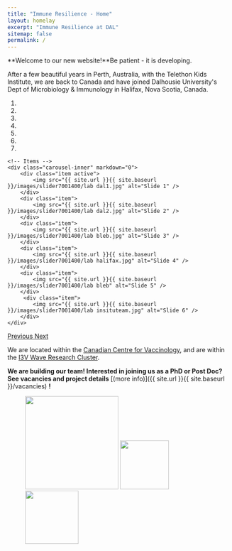 ```yaml
---
title: "Immune Resilience - Home"
layout: homelay
excerpt: "Immune Resilience at DAL"
sitemap: false
permalink: /
---
```


**Welcome to our new website!**Be patient - it is developing.   

After a few beautiful years in Perth, Australia, with the Telethon Kids Institute, we are back to Canada and have joined Dalhousie University's Dept of Microbiology & Immunology in Halifax, Nova Scotia, Canada.


<div markdown="0" id="carousel" class="carousel slide" data-ride="carousel" data-interval="4000" data-pause="hover" >
    <!-- Menu -->
    <ol class="carousel-indicators">
        <li data-target="#carousel" data-slide-to="0" class="active"></li>
        <li data-target="#carousel" data-slide-to="1"></li>
        <li data-target="#carousel" data-slide-to="2"></li>
        <li data-target="#carousel" data-slide-to="3"></li>
        <li data-target="#carousel" data-slide-to="4"></li>
        <li data-target="#carousel" data-slide-to="5"></li>
        <li data-target="#carousel" data-slide-to="6"></li>
    </ol>

    <!-- Items -->
    <div class="carousel-inner" markdown="0">
        <div class="item active">
            <img src="{{ site.url }}{{ site.baseurl }}/images/slider7001400/lab dal1.jpg" alt="Slide 1" />
        </div>
        <div class="item">
            <img src="{{ site.url }}{{ site.baseurl }}/images/slider7001400/lab dal2.jpg" alt="Slide 2" />
        </div>
        <div class="item">
            <img src="{{ site.url }}{{ site.baseurl }}/images/slider7001400/lab bleb.jpg" alt="Slide 3" />
        </div>
        <div class="item">
            <img src="{{ site.url }}{{ site.baseurl }}/images/slider7001400/lab halifax.jpg" alt="Slide 4" />
        </div>
        <div class="item">
            <img src="{{ site.url }}{{ site.baseurl }}/images/slider7001400/lab bleb" alt="Slide 5" />
        </div>       
         <div class="item">
            <img src="{{ site.url }}{{ site.baseurl }}/images/slider7001400/lab insituteam.jpg" alt="Slide 6" />
        </div>
    </div>
  <a class="left carousel-control" href="#carousel" role="button" data-slide="prev">
    <span class="glyphicon glyphicon-chevron-left" aria-hidden="true"></span>
    <span class="sr-only">Previous</span>
  </a>
  <a class="right carousel-control" href="#carousel" role="button" data-slide="next">
    <span class="glyphicon glyphicon-chevron-right" aria-hidden="true"></span>
    <span class="sr-only">Next</span>
  </a>
</div>


We are located within the [Canadian Centre for Vaccinology](https://centerforvaccinology.ca/), and are within the [I3V Wave Research Cluster](https://dalhousiei3v.com/).

 **We are  building our team! Interested in joining us as a PhD or Post Doc?  See vacancies and project details** [(more info)]({{ site.url }}{{ site.baseurl }}/vacancies) **!**




<figure class="fourth">
  <img src="{{ site.url }}{{ site.baseurl }}/images/logopic/Logo_NWO dal.png" style="width: 210px">
  <img src="{{ site.url }}{{ site.baseurl }}/images/logopic/Logo_NWO ccfv.png" style="width: 110px">
  <img src="{{ site.url }}{{ site.baseurl }}/images/logopic/Logo_NWO i3v.png" style="width: 120px">
</figure>
